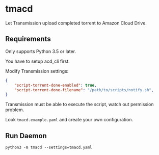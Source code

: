 # tmacd

Let Transmission upload completed torrent to Amazon Cloud Drive.

## Requirements

Only supports Python 3.5 or later.

You have to setup acd_cli first.

Modify Transmission settings:

```json
{
    "script-torrent-done-enabled": true,
    "script-torrent-done-filename": "/path/to/scripts/notify.sh",
}
```

Transmission must be able to execute the script, watch out permission problem.

Look `tmacd.example.yaml` and create your own configuration.

## Run Daemon

```shell
python3 -m tmacd --settings=tmacd.yaml
```
